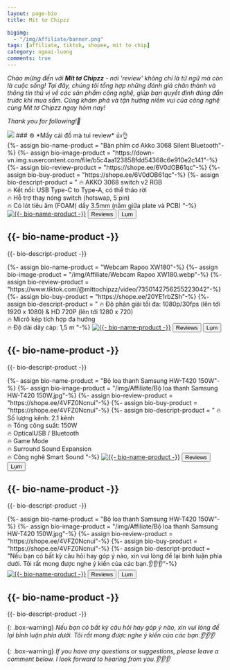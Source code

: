 ```yaml
---
layout: page-bio
title: Mít tơ Chipzz

bigimg:
  - "/img/Affiliate/banner.png"
tags: [affiliate, tiktok, shopee, mit to chip]
category: ngoai-luong
comments: true  
---
```


*Chào mừng đến với **Mít tơ Chipzz** - nơi 'review' không chỉ là từ ngữ mà còn là cuộc sống! Tại đây, chúng tôi tổng hợp những đánh giá chân thành và thông tin thú vị về các sản phẩm công nghệ, giúp bạn quyết định đúng đắn trước khi mua sắm. Cùng khám phá và tận hưởng niềm vui của công nghệ cùng Mít tơ Chipzz ngay hôm nay!*

*Thank you for following!🩷*

<img src="https://hits.sh/bangnguyendev.github.io.svg?style=for-the-badge&label=%F0%9F%8E%AFL%C6%B0%E1%BB%A3t%20truy%20c%E1%BA%ADp&extraCount=272133&labelColor=646363">
### ⚙️ *Mấy cái đồ mà tui review* 👍👌

<main>

  <!--  Sản phẩm -->
  <section class="product">
    {%- assign bio-name-product = "Bàn phím cơ Akko 3068 Silent Bluetooth"-%}<!--  Tên sản phẩm -->
    {%- assign bio-image-product = "https://down-vn.img.susercontent.com/file/b5c4aa123858fdd54368c6e910e2c141"-%}<!--  Ảnh sản phẩm -->
    {%- assign bio-review-product = "https://shope.ee/6V0dOB61qc"-%}<!--  Link review sản phẩm -->
    {%- assign bio-buy-product = "https://shope.ee/6V0dOB61qc"-%}<!--  Link mua sản phẩm -->
    {%- assign bio-descript-product = "
    🔥 AKKO 3068 switch v2 RGB<br>
    🔥 Kết nối: USB Type-C to Type-A, có thể tháo rời<br>
    🔥 Hỗ trợ thay nóng switch (hotswap, 5 pin)<br>
    🔥 Có lót tiêu âm (FOAM) dầy 3.5mm (nằm giữa plate và PCB)
    "-%}<!--  Mô tả sản phẩm -->
    <a href="{{- bio-buy-product -}}" target="_blank"><img src="{{- bio-image-product -}}" alt="{{- bio-name-product -}}"></a><!--  Ảnh sản phẩm -->
    <button class="action action--button" onclick="window.open('{{- bio-review-product -}}')"><i class="fa fa-check-circle-o"></i><span class="action__text">Reviews</span></button> <!--  Link review sản phẩm -->
    <button class="action action--button" onclick="window.open('{{- bio-buy-product -}}')"><i class="fa fa-shopping-cart"></i><span class="action__text">Lụm</span></button> <!--  Link mua sản phẩm -->
    <h2>{{- bio-name-product -}}</h2> <!--  Tên sản phẩm -->
    <p>{{- bio-descript-product -}}</p>
  </section>

  <!--  Sản phẩm -->
  <section class="product">
    {%- assign bio-name-product = "Webcam Rapoo XW180"-%}<!--  Tên sản phẩm -->
    {%- assign bio-image-product = "/img/Affiliate/Webcam Rapoo XW180.webp"-%}<!--  Ảnh sản phẩm -->
    {%- assign bio-review-product = "https://www.tiktok.com/@mittochipzz/video/7350142756255223042"-%}<!--  Link review sản phẩm -->
    {%- assign bio-buy-product = "https://shope.ee/20YE1rbZSh"-%}<!--  Link mua sản phẩm -->
    {%- assign bio-descript-product = "
    🔥 Độ phân giải tối đa: 1080p/30fps (lên tới 1920 x 1080) & HD 720P (lên tới 1280 x 720) <br>
    🔥 Micrô kép tích hợp đa hướng <br>
    🔥 Độ dài dây cáp: 1,5 m 
    "-%}<!--  Mô tả sản phẩm -->
    <a href="{{- bio-buy-product -}}" target="_blank"><img src="{{- bio-image-product -}}" alt="{{- bio-name-product -}}"></a><!--  Ảnh sản phẩm -->
    <button class="action action--button" onclick="window.open('{{- bio-review-product -}}')"><i class="fa fa-check-circle-o"></i><span class="action__text">Reviews</span></button> <!--  Link review sản phẩm -->
    <button class="action action--button" onclick="window.open('{{- bio-buy-product -}}')"><i class="fa fa-shopping-cart"></i><span class="action__text">Lụm</span></button> <!--  Link mua sản phẩm -->
    <h2>{{- bio-name-product -}}</h2> <!--  Tên sản phẩm -->
    <p>{{- bio-descript-product -}}</p>
  </section>

  <!--  Sản phẩm -->
  <section class="product">
    {%- assign bio-name-product = "Bộ loa thanh Samsung HW-T420 150W"-%}<!--  Tên sản phẩm -->
    {%- assign bio-image-product = "/img/Affiliate/Bộ loa thanh Samsung HW-T420 150W.jpg"-%}<!--  Ảnh sản phẩm -->
    {%- assign bio-review-product = "https://shope.ee/4VFZ0Ncnui"-%}<!--  Link review sản phẩm -->
    {%- assign bio-buy-product = "https://shope.ee/4VFZ0Ncnui"-%}<!--  Link mua sản phẩm -->
    {%- assign bio-descript-product = "
    🔥 Số lượng kênh: 2.1 kênh <br>
    🔥 Tổng công suất: 150W <br>
    🔥 OpticalUSB / Bluetooth  <br>
    🔥 Game Mode <br>
    🔥 Surround Sound Expansion <br>
    🔥 Công nghệ Smart Sound
    "-%}<!--  Mô tả sản phẩm -->
    <a href="{{- bio-buy-product -}}" target="_blank"><img src="{{- bio-image-product -}}" alt="{{- bio-name-product -}}"></a><!--  Ảnh sản phẩm -->
    <button class="action action--button" onclick="window.open('{{- bio-review-product -}}')"><i class="fa fa-check-circle-o"></i><span class="action__text">Reviews</span></button> <!--  Link review sản phẩm -->
    <button class="action action--button" onclick="window.open('{{- bio-buy-product -}}')"><i class="fa fa-shopping-cart"></i><span class="action__text">Lụm</span></button> <!--  Link mua sản phẩm -->
    <h2>{{- bio-name-product -}}</h2> <!--  Tên sản phẩm -->
    <p>{{- bio-descript-product -}}</p>
  </section>

  <!--  Sản phẩm -->
  <section class="product">
    {%- assign bio-name-product = "Bộ loa thanh Samsung HW-T420 150W"-%}<!--  Tên sản phẩm -->
    {%- assign bio-image-product = "/img/Affiliate/Bộ loa thanh Samsung HW-T420 150W.jpg"-%}<!--  Ảnh sản phẩm -->
    {%- assign bio-review-product = "https://shope.ee/4VFZ0Ncnui"-%}<!--  Link review sản phẩm -->
    {%- assign bio-buy-product = "https://shope.ee/4VFZ0Ncnui"-%}<!--  Link mua sản phẩm -->
    {%- assign bio-descript-product = "Nếu bạn có bất kỳ câu hỏi hay góp ý nào, xin vui lòng để lại bình luận phía dưới. Tôi rất mong được nghe ý kiến của các bạn.👂👂👂"-%}<!--  Mô tả sản phẩm -->
    <a href="{{- bio-buy-product -}}" target="_blank"><img src="{{- bio-image-product -}}" alt="{{- bio-name-product -}}"></a><!--  Ảnh sản phẩm -->
    <button class="action action--button" onclick="window.open('{{- bio-review-product -}}')"><i class="fa fa-check-circle-o"></i><span class="action__text">Reviews</span></button> <!--  Link review sản phẩm -->
    <button class="action action--button" onclick="window.open('{{- bio-buy-product -}}')"><i class="fa fa-shopping-cart"></i><span class="action__text">Lụm</span></button> <!--  Link mua sản phẩm -->
    <h2>{{- bio-name-product -}}</h2> <!--  Tên sản phẩm -->
    <p>{{- bio-descript-product -}}</p>
  </section>
  
</main>


{: .box-warning}
*Nếu bạn có bất kỳ câu hỏi hay góp ý nào, xin vui lòng để lại bình luận phía dưới.*
*Tôi rất mong được nghe ý kiến của các bạn.👂👂👂*

{: .box-warning}
*If you have any questions or suggestions, please leave a comment below.*
*I look forward to hearing from you.👂👂👂*


